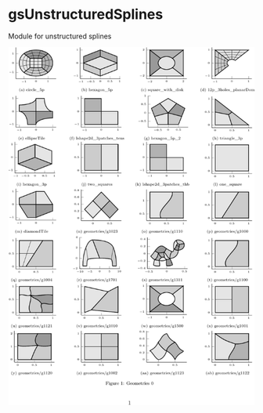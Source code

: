 # gsUnstructuredSplines
Module for unstructured splines

![plot](./filedata/dictionary_geometries.png)
